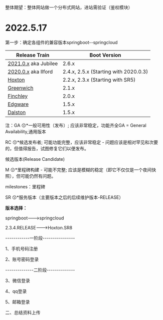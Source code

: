 整体期望：整体网站做一个分布式网站，进站需验证（鉴权模块）

# 2022.5.17

第一步：确定各组件的兼容版本springboot--springcloud

| Release Train                                                | Boot Version                          |
| ------------------------------------------------------------ | ------------------------------------- |
| [2021.0.x](https://github.com/spring-cloud/spring-cloud-release/wiki/Spring-Cloud-2021.0-Release-Notes) aka Jubilee | 2.6.x                                 |
| [2020.0.x](https://github.com/spring-cloud/spring-cloud-release/wiki/Spring-Cloud-2020.0-Release-Notes) aka Ilford | 2.4.x, 2.5.x (Starting with 2020.0.3) |
| [Hoxton](https://github.com/spring-cloud/spring-cloud-release/wiki/Spring-Cloud-Hoxton-Release-Notes) | 2.2.x, 2.3.x (Starting with SR5)      |
| [Greenwich](https://github.com/spring-projects/spring-cloud/wiki/Spring-Cloud-Greenwich-Release-Notes) | 2.1.x                                 |
| [Finchley](https://github.com/spring-projects/spring-cloud/wiki/Spring-Cloud-Finchley-Release-Notes) | 2.0.x                                 |
| [Edgware](https://github.com/spring-projects/spring-cloud/wiki/Spring-Cloud-Edgware-Release-Notes) | 1.5.x                                 |
| [Dalston](https://github.com/spring-projects/spring-cloud/wiki/Spring-Cloud-Dalston-Release-Notes) | 1.5.x                                 |

注：GA 😗*一般可用性（发布）; 应该非常稳定，功能齐全GA = General Availability,通用版本

RC 😗*候选发布者; 可能功能完整，应该非常稳定 - 问题应该是相对罕见和次要的，但值得报告，试图修复它们以便发布。

候选版本(Release Candidate)

M 😗*里程碑构建 - 可能不完整; 应该是模糊的稳定（即它不仅仅是一个夜间快照），但可能仍然有问题。

milestones：里程碑

SR 😗*服务版本（主要版本之后的后续维护版本-RELEASE）



**版本选择：**

springboot--->springcloud

2.3.4.RELEASE--->Hoxton.SR8



------------一阶段---------------- 

1、手机号码注册

2、账号密码登录

--------------二阶段--------------

3、微信登录

4、qq登录

5、邮箱登录





二、总结资料上传